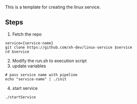 This is a template for creating the linux service.

## Steps
1. Fetch the repo
```shell
service={service-name}
git clone https://github.com/xh-dev/linux-service $service
cd $service
```
2. Modify the run.sh to execution script
3. update variables
```shell
# pass service name with pipeline
echo "service-name" | ./init
```
4. start service
```shell
./startService
```
